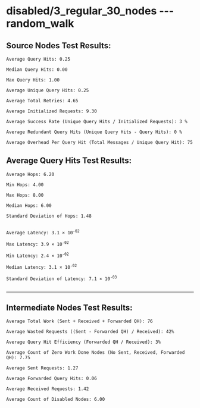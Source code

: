 # disabled/3_regular_30_nodes --- random_walk
## Source Nodes Test Results:
	Average Query Hits: 0.25

	Median Query Hits: 0.00

	Max Query Hits: 1.00

	Average Unique Query Hits: 0.25

	Average Total Retries: 4.65

	Average Initialized Requests: 9.30

	Average Success Rate (Unique Query Hits / Initialized Requests): 3 %

	Average Redundant Query Hits (Unique Query Hits - Query Hits): 0 %

	Average Overhead Per Query Hit (Total Messages / Unique Query Hit): 75



## Average Query Hits Test Results:
<pre><code>Average Hops: 6.20

Min Hops: 4.00

Max Hops: 8.00

Median Hops: 6.00

Standard Deviation of Hops: 1.48


Average Latency: 3.1 × 10<sup>-02</sup>

Max Latency: 3.9 × 10<sup>-02</sup>

Min Latency: 2.4 × 10<sup>-02</sup>

Median Latency: 3.1 × 10<sup>-02</sup>

Standard Deviation of Latency: 7.1 × 10<sup>-03</sup>

</code></pre>

---------------------------------------------
## Intermediate Nodes Test Results:

	Average Total Work (Sent + Received + Forwarded QH): 76

	Average Wasted Requests ((Sent - Forwarded QH) / Received): 42%

	Average Query Hit Efficiency (Forwarded QH / Received): 3%

	Average Count of Zero Work Done Nodes (No Sent, Received, Forwarded QH): 7.75

	Average Sent Requests: 1.27

	Average Forwarded Query Hits: 0.06

	Average Received Requests: 1.42

	Average Count of Disabled Nodes: 6.00


